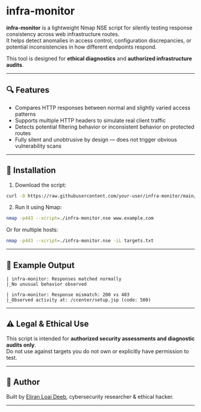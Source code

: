 # infra-monitor

**infra-monitor** is a lightweight Nmap NSE script for silently testing response consistency across web infrastructure routes.  
It helps detect anomalies in access control, configuration discrepancies, or potential inconsistencies in how different endpoints respond.

This tool is designed for **ethical diagnostics** and **authorized infrastructure audits**.

---

## 🔍 Features

- Compares HTTP responses between normal and slightly varied access patterns
- Supports multiple HTTP headers to simulate real client traffic
- Detects potential filtering behavior or inconsistent behavior on protected routes
- Fully silent and unobtrusive by design — does not trigger obvious vulnerability scans

---

## 📅 Installation

1. Download the script:

```bash
curl -O https://raw.githubusercontent.com/your-user/infra-monitor/main/infra-monitor.nse
```

2. Run it using Nmap:

```bash
nmap -p443 --script=./infra-monitor.nse www.example.com
```

Or for multiple hosts:

```bash
nmap -p443 --script=./infra-monitor.nse -iL targets.txt
```

---

## 📄 Example Output

```
| infra-monitor: Responses matched normally
|_No unusual behavior observed
```

```
| infra-monitor: Response mismatch: 200 vs 403
|_Observed activity at: /ccenter/setup.jsp (code: 500)
```

---

## ⚠️ Legal & Ethical Use

This script is intended for **authorized security assessments and diagnostic audits only**.  
Do not use against targets you do not own or explicitly have permission to test.

---

## 👤 Author

Built by [Eliran Loai Deeb](https://www.linkedin.com/in/loai-deeb), cybersecurity researcher & ethical hacker.

---

